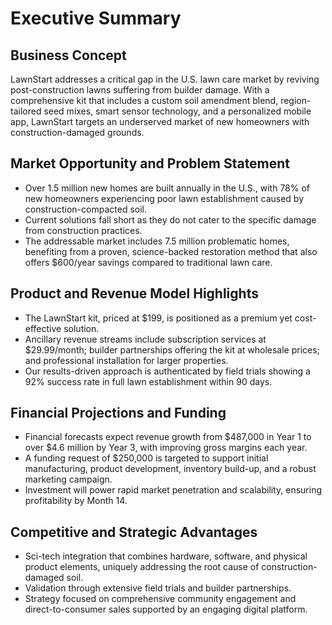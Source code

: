 # Executive Summary
## Business Concept
LawnStart addresses a critical gap in the U.S. lawn care market by reviving post-construction lawns suffering from builder damage. With a comprehensive kit that includes a custom soil amendment blend, region-tailored seed mixes, smart sensor technology, and a personalized mobile app, LawnStart targets an underserved market of new homeowners with construction-damaged grounds.

## Market Opportunity and Problem Statement
- Over 1.5 million new homes are built annually in the U.S., with 78% of new homeowners experiencing poor lawn establishment caused by construction-compacted soil.
- Current solutions fall short as they do not cater to the specific damage from construction practices.
- The addressable market includes 7.5 million problematic homes, benefiting from a proven, science-backed restoration method that also offers $600/year savings compared to traditional lawn care.

## Product and Revenue Model Highlights
- The LawnStart kit, priced at $199, is positioned as a premium yet cost-effective solution.
- Ancillary revenue streams include subscription services at $29.99/month; builder partnerships offering the kit at wholesale prices; and professional installation for larger properties.
- Our results-driven approach is authenticated by field trials showing a 92% success rate in full lawn establishment within 90 days.

## Financial Projections and Funding
- Financial forecasts expect revenue growth from $487,000 in Year 1 to over $4.6 million by Year 3, with improving gross margins each year.
- A funding request of $250,000 is targeted to support initial manufacturing, product development, inventory build-up, and a robust marketing campaign.
- Investment will power rapid market penetration and scalability, ensuring profitability by Month 14.

## Competitive and Strategic Advantages
- Sci-tech integration that combines hardware, software, and physical product elements, uniquely addressing the root cause of construction-damaged soil.
- Validation through extensive field trials and builder partnerships.
- Strategy focused on comprehensive community engagement and direct-to-consumer sales supported by an engaging digital platform.